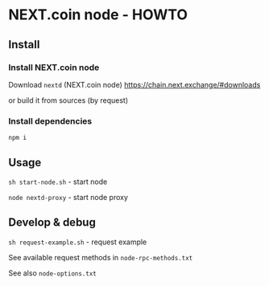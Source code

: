 # NEXT.coin node - HOWTO


## Install

### Install NEXT.coin node

Download `nextd` (NEXT.coin node) https://chain.next.exchange/#downloads

or build it from sources (by request)

### Install dependencies

`npm i`


## Usage

`sh start-node.sh` - start node

`node nextd-proxy` - start node proxy


## Develop & debug

`sh request-example.sh` - request example

See available request methods in `node-rpc-methods.txt`

See also `node-options.txt`
